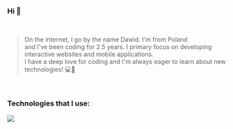 ### Hi 👋

<br>

> On the internet, I go by the name Dawid. I'm from Poland <br> and I've been coding for 2.5 years. I primary focus on developing <br> interactive websites and mobile applications. <br> I have a deep love for coding and I'm always eager to learn about new technologies! 💻📱

<br>

### Technologies that I use:

<p align="left">
  <a href="https://skillicons.dev">
    <img src="https://skillicons.dev/icons?i=vscode,react,bots,css,tailwind,mongo,nodejs,express,figma,javascript,html,git" />
  </a>
</p>
